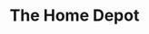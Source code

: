 ---
title: "The Home Depot"
url: /las-vegas/the-home-depot-east-serene-avenue/
shop: doityourself
---